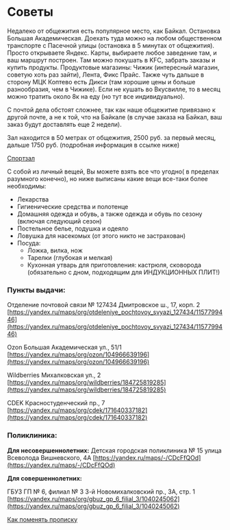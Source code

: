 # Советы

Недалеко от общежития есть популярное место, как Байкал. Остановка Большая Академическая. Доехать туда можно на любом общественном транспорте с Пасечной улицы (остановка в 5 минутах от общежития). Просто открываете Яндекс. Карты, выбираете любое заведение там, и ваш маршрут построен. Там можно покушать в KFC, забрать заказы и купить продукты. Продуктовые магазины: Чижик (интересный магазин, советую хоть раз зайти), Лента, Фикс Прайс. Также чуть дальше в сторону МЦК Коптево есть Дикси (там хорошие цены и больше разнообразия, чем в Чижике). Если не кушать во Вкусвилле, то в месяц можно тратить около 8к на еду (но тут все индивидуально).

С почтой дела обстоят сложнее, так как наше общежитие привязано к другой почте, а не к той, что на Байкале (в случае заказа на Байкал, ваш заказ будут доставлять еще 2 недели).

Зал находится в 50 метрах от общежития, 2500 руб. за первый месяц, дальше 1750 руб. (подробная информация в ссылке ниже)

[Спортзал](%D0%A1%D0%BF%D0%BE%D1%80%D1%82%D0%B7%D0%B0%D0%BB%2020c8b98bbd5c81a6b851e43946a4baa4.md) 

С собой из личный вещей, Вы можете взять все что угодно( в пределах разумного конечно), но ниже выписаны какие вещи все-таки более необходимы:

- Лекарства
- Гигиенические средства и полотенце
- Домашняя одежда и обувь, а также одежда и обувь по сезону (включая следующий сезон)
- Постельное белье, подушка и одеяло
- Ловушка для насекомых (от этого никто не застрахован)
- Посуда:
    - Ложка, вилка, нож
    - Тарелки (глубокая и мелкая)
    - Кухонная утварь для приготовления: кастрюля, сковорода (обязательно с дном, подходящим для ИНДУКЦИОННЫХ ПЛИТ!)

### Пункты выдачи:

Отделение почтовой связи № 127434
Дмитровское ш., 17, корп. 2
[https://yandex.ru/maps/org/otdeleniye_pochtovoy_svyazi_127434/1157799446](https://yandex.ru/maps/org/otdeleniye_pochtovoy_svyazi_127434/1157799446)

Ozon
Большая Академическая ул., 51/1
[https://yandex.ru/maps/org/ozon/104966639196](https://yandex.ru/maps/org/ozon/104966639196)

Wildberries
Михалковская ул., 2
[https://yandex.ru/maps/org/wildberries/184725819285](https://yandex.ru/maps/org/wildberries/184725819285)

CDEK
Красностуденческий пр., 7
[https://yandex.ru/maps/org/cdek/171640337182](https://yandex.ru/maps/org/cdek/171640337182)

### Поликлиника:

**Для несовершеннолетних:**
Детская городская поликлиника № 15
улица Всеволода Вишневского, 4А
[https://yandex.ru/maps/-/CDcFfQOd](https://yandex.ru/maps/-/CDcFfQOd)

**Для совершеннолетних:**

ГБУЗ ГП № 6, филиал № 3
3-й Новомихалковский пр., 3А, стр. 1
[https://yandex.ru/maps/org/gbuz_gp_6_filial_3/1040245062](https://yandex.ru/maps/org/gbuz_gp_6_filial_3/1040245062)

[Как поменять прописку](%D0%9A%D0%B0%D0%BA%20%D0%BF%D0%BE%D0%BC%D0%B5%D0%BD%D1%8F%D1%82%D1%8C%20%D0%BF%D1%80%D0%BE%D0%BF%D0%B8%D1%81%D0%BA%D1%83%2020c8b98bbd5c811f9326e9975ca7faed.md)